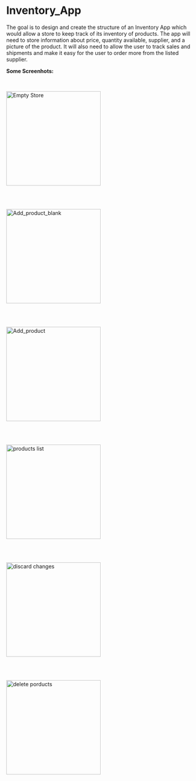 # Inventory_App
<p> The goal is to design and create the structure of an Inventory App which would allow a store to keep track of its inventory of products. The app will need to store information about price, quantity available, supplier, and a picture of the product. It will also need to allow the user to track sales and shipments and make it easy for the user to order more from the listed supplier.</p>
<p><b> Some Screenhots:</b> </p>

<br>

<img src="https://user-images.githubusercontent.com/8149936/28123543-805939ee-6721-11e7-8b36-13888ba3ce15.jpeg" width="250" 
alt="Empty Store">

<br>
<br>

<img src="https://user-images.githubusercontent.com/8149936/28123552-87a0025a-6721-11e7-9d5d-d5276ead7f61.jpeg" width="250" 
alt="Add_product_blank">

<br>
<br>

<img src="https://user-images.githubusercontent.com/8149936/28123565-91715748-6721-11e7-9d1d-4580aa97ab87.jpeg" width="250" 
alt="Add_product">

<br>
<br>

<img src="https://user-images.githubusercontent.com/8149936/28123578-99774718-6721-11e7-9738-32d3535865b7.jpeg" width="250" 
alt="products list">

<br>
<br>

<img src="https://user-images.githubusercontent.com/8149936/28123592-9fb1b050-6721-11e7-8b0c-23119b941753.jpeg" width="250" 
alt="discard changes">

<br>
<br>

<img src="https://user-images.githubusercontent.com/8149936/28123607-a643e17c-6721-11e7-9d30-ea211b4e67a3.jpeg" width="250" 
alt="delete porducts">







